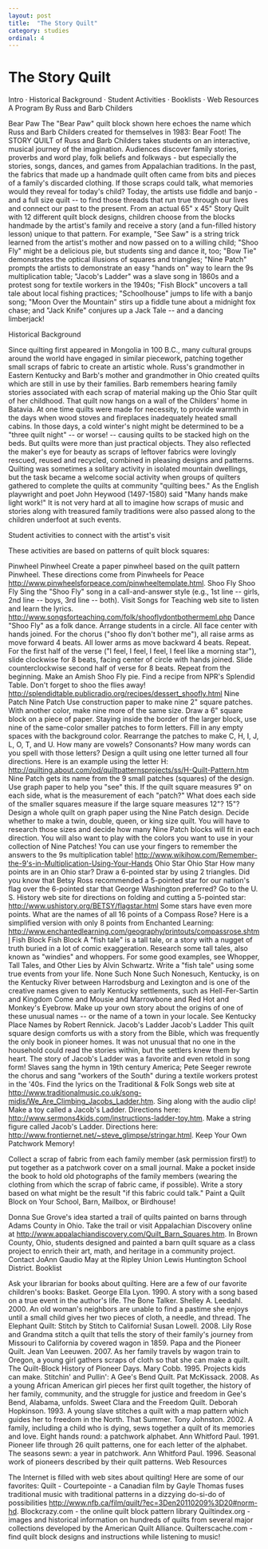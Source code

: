 ```yaml
---
layout: post
title:  "The Story Quilt"
category: studies
ordinal: 4
---
```


# The Story Quilt

Intro · Historical Background · Student Activities · Booklists · Web Resources A
Program By Russ and Barb Childers

Bear Paw The "Bear Paw" quilt block shown here echoes the name which Russ and
Barb Childers created for themselves in 1983: Bear Foot! The STORY QUILT of Russ
and Barb Childers takes students on an interactive, musical journey of the
imagination. Audiences discover family stories, proverbs and word play, folk
beliefs and folkways - but especially the stories, songs, dances, and games from
Appalachian traditions. In the past, the fabrics that made up a handmade quilt
often came from bits and pieces of a family's discarded clothing. If those
scraps could talk, what memories would they reveal for today's child? Today, the
artists use fiddle and banjo - and a full size quilt -- to find those threads
that run true through our lives and connect our past to the present. From an
actual 65" x 45" Story Quilt with 12 different quilt block designs, children
choose from the blocks handmade by the artist's family and receive a story (and
a fun-filled history lesson) unique to that pattern. For example, "See Saw" is a
string trick learned from the artist's mother and now passed on to a willing
child; "Shoo Fly" might be a delicious pie, but students sing and dance it, too;
"Bow Tie" demonstrates the optical illusions of squares and triangles; "Nine
Patch" prompts the artists to demonstrate an easy "hands on" way to learn the 9s
multiplication table; "Jacob's Ladder" was a slave song in 1860s and a protest
song for textile workers in the 1940s; "Fish Block" uncovers a tall tale about
local fishing practices; "Schoolhouse" jumps to life with a banjo song; "Moon
Over the Mountain" stirs up a fiddle tune about a midnight fox chase; and "Jack
Knife" conjures up a Jack Tale -- and a dancing limberjack!

Historical Background

Since quilting first appeared in Mongolia in 100 B.C., many cultural groups
around the world have engaged in similar piecework, patching together small
scraps of fabric to create an artistic whole. Russ's grandmother in Eastern
Kentucky and Barb's mother and grandmother in Ohio created quilts which are
still in use by their families. Barb remembers hearing family stories associated
with each scrap of material making up the Ohio Star quilt of her childhood. That
quilt now hangs on a wall of the Childers' home in Batavia. At one time quilts
were made for necessity, to provide warmth in the days when wood stoves and
fireplaces inadequately heated small cabins. In those days, a cold winter's
night might be determined to be a "three quilt night" -- or worse! -- causing
quilts to be stacked high on the beds. But quilts were more than just practical
objects. They also reflected the maker's eye for beauty as scraps of leftover
fabrics were lovingly rescued, reused and recycled, combined in pleasing designs
and patterns. Quilting was sometimes a solitary activity in isolated mountain
dwellings, but the task became a welcome social activity when groups of quilters
gathered to complete the quilts at community "quilting bees." As the English
playwright and poet John Heywood (1497-1580) said "Many hands make light work!"
It is not very hard at all to imagine how scraps of music and stories along with
treasured family traditions were also passed along to the children underfoot at
such events.

Student activities to connect with the artist's visit

These activities are based on patterns of quilt block squares:

Pinwheel Pinwheel Create a paper pinwheel based on the quilt pattern Pinwheel.
These directions come from Pinwheels for Peace
http://www.pinwheelsforpeace.com/pinwheeltemplate.html. Shoo Fly Shoo Fly Sing
the "Shoo Fly" song in a call-and-answer style (e.g., 1st line -- girls, 2nd
line -- boys, 3rd line -- both). Visit Songs for Teaching web site to listen and
learn the lyrics. http://www.songsforteaching.com/folk/shooflydontbothermeml.php
Dance "Shoo Fly" as a folk dance. Arrange students in a circle. All face center
with hands joined. For the chorus ("shoo fly don't bother me"), all raise arms
as move forward 4 beats. All lower arms as move backward 4 beats. Repeat. For
the first half of the verse ("I feel, I feel, I feel, I feel like a morning
star"), slide clockwise for 8 beats, facing center of circle with hands joined.
Slide counterclockwise second half of verse for 8 beats. Repeat from the
beginning. Make an Amish Shoo Fly pie. Find a recipe from NPR's Splendid Table.
Don't forget to shoo the flies away!
http://splendidtable.publicradio.org/recipes/dessert_shoofly.html Nine Patch
Nine Patch Use construction paper to make nine 2" square patches. With another
color, make nine more of the same size. Draw a 6" square block on a piece of
paper. Staying inside the border of the larger block, use nine of the same-color
smaller patches to form letters. Fill in any empty spaces with the background
color. Rearrange the patches to make C, H, I, J, L, O, T, and U. How many are
vowels? Consonants? How many words can you spell with those letters? Design a
quilt using one letter turned all four directions. Here is an example using the
letter H:
http://quilting.about.com/od/quiltpatternsprojects/ss/H-Quilt-Pattern.htm Nine
Patch gets its name from the 9 small patches (squares) of the design. Use graph
paper to help you "see" this. If the quilt square measures 9" on each side, what
is the measurement of each "patch?" What does each side of the smaller squares
measure if the large square measures 12"? 15"? Design a whole quilt on graph
paper using the Nine Patch design. Decide whether to make a twin, double, queen,
or king size quilt. You will have to research those sizes and decide how many
Nine Patch blocks will fit in each direction. You will also want to play with
the colors you want to use in your collection of Nine Patches! You can use your
fingers to remember the answers to the 9s multiplication table!
http://www.wikihow.com/Remember-the-9's-in-Multiplication-Using-Your-Hands Ohio
Star Ohio Star How many points are in an Ohio star? Draw a 6-pointed star by
using 2 triangles. Did you know that Betsy Ross recommended a 5-pointed star for
our nation's flag over the 6-pointed star that George Washington preferred? Go
to the U. S. History web site for directions on folding and cutting a 5-pointed
star: http://www.ushistory.org/BETSY/flagstar.html Some stars have even more
points. What are the names of all 16 points of a Compass Rose? Here is a
simplified version with only 8 points from Enchanted Learning:
http://www.enchantedlearning.com/geography/printouts/compassrose.shtml Fish
Block Fish Block A "fish tale" is a tall tale, or a story with a nugget of truth
buried in a lot of comic exaggeration. Research some tall tales, also known as
"windies" and whoppers. For some good examples, see Whopper, Tall Tales, and
Other Lies by Alvin Schwartz. Write a "fish tale" using some true events from
your life. None Such None Such Nonesuch, Kentucky, is on the Kentucky River
between Harrodsburg and Lexington and is one of the creative names given to
early Kentucky settlements, such as Hell-Fer-Sartin and Kingdom Come and Mousie
and Marrowbone and Red Hot and Monkey's Eyebrow. Make up your own story about
the origins of one of these unusual names -- or the name of a town in your
locale. See Kentucky Place Names by Robert Rennick. Jacob's Ladder Jacob's
Ladder This quilt square design comforts us with a story from the Bible, which
was frequently the only book in pioneer homes. It was not unusual that no one in
the household could read the stories within, but the settlers knew them by
heart. The story of Jacob's Ladder was a favorite and even retold in song form!
Slaves sang the hymn in 19th century America; Pete Seeger rewrote the chorus and
sang "workers of the South" during a textile workers protest in the '40s. Find
the lyrics on the Traditional & Folk Songs web site at
http://www.traditionalmusic.co.uk/song-midis/We_Are_Climbing_Jacobs_Ladder.htm.
Sing along with the audio clip! Make a toy called a Jacob's Ladder. Directions
here: http://www.sermons4kids.com/instructions-ladder-toy.htm. Make a string
figure called Jacob's Ladder. Directions here:
http://www.frontiernet.net/~steve_glimpse/stringar.html. Keep Your Own Patchwork
Memory!

Collect a scrap of fabric from each family member (ask permission first!) to put
together as a patchwork cover on a small journal. Make a pocket inside the book
to hold old photographs of the family members (wearing the clothing from which
the scrap of fabric came, if possible). Write a story based on what might be the
result "if this fabric could talk." Paint a Quilt Block on Your School, Barn,
Mailbox, or Birdhouse!

Donna Sue Grove's idea started a trail of quilts painted on barns through Adams
County in Ohio. Take the trail or visit Appalachian Discovery online at
http://www.appalachiandiscovery.com/Quilt_Barn_Squares.htm. In Brown County,
Ohio, students designed and painted a barn quilt square as a class project to
enrich their art, math, and heritage in a community project. Contact JoAnn
Gaudio May at the Ripley Union Lewis Huntington School District. Booklist

Ask your librarian for books about quilting. Here are a few of our favorite
children's books: Basket. George Ella Lyon. 1990. A story with a song based on a
true event in the author's life. The Bone Talker. Shelley A. Leedahl. 2000. An
old woman's neighbors are unable to find a pastime she enjoys until a small
child gives her two pieces of cloth, a needle, and thread. The Elephant Quilt:
Stitch by Stitch to California! Susan Lowell. 2008. Lily Rose and Grandma stitch
a quilt that tells the story of their family's journey from Missouri to
California by covered wagon in 1859. Papa and the Pioneer Quilt. Jean Van
Leeuwen. 2007. As her family travels by wagon train to Oregon, a young girl
gathers scraps of cloth so that she can make a quilt. The Quilt-Block History of
Pioneer Days. Mary Cobb. 1995. Projects kids can make. Stitchin' and Pullin': A
Gee's Bend Quilt. Pat McKissack. 2008. As a young African American girl pieces
her first quilt together, the history of her family, community, and the struggle
for justice and freedom in Gee's Bend, Alabama, unfolds. Sweet Clara and the
Freedom Quilt. Deborah Hopkinson. 1993. A young slave stitches a quilt with a
map pattern which guides her to freedom in the North. That Summer. Tony
Johnston. 2002. A family, including a child who is dying, sews together a quilt
of its memories and love. Eight hands round: a patchwork alphabet. Ann Whitford
Paul. 1991. Pioneer life through 26 quilt patterns, one for each letter of the
alphabet. The seasons sewn: a year in patchwork. Ann Whitford Paul. 1996.
Seasonal work of pioneers described by their quilt patterns. Web Resources

The Internet is filled with web sites about quilting! Here are some of our
favorites: Quilt - Courtepointe - a Canadian film by Gayle Thomas fuses
traditional music with traditional patterns in a dizzying do-si-do of
possibilities http://www.nfb.ca/film/quilt/?ec=3Den20110209%3D20#norm-hd.
Blockcrazy.com - the online quilt block pattern library Quiltindex.org - images
and historical information on hundreds of quilts from several major collections
developed by the American Quilt Alliance. Quilterscache.com - find quilt block
designs and instructions while listening to music!
